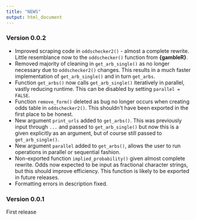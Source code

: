 ```yaml
---
title: "NEWS"
output: html_document
---
```


### Version 0.0.2
- Improved scraping code in `oddschecker2()` - almost a complete rewrite. Little resemblance now to the `oddschecker()` function from **{gambleR}**. 
- Removed majority of cleaning in `get_arb_single()` as no longer necessary due to `oddschecker2()` changes. This results in a much faster implementation of `get_arb_single()` and in turn `get_arbs`.
- Function `get_arbs()` now calls `get_arb_single()` iteratively in parallel, vastly reducing runtime. This can be disabled by setting `parallel = FALSE`.
- Function `remove_form()` deleted as bug no longer occurs when creating odds table in `oddschecker2()`. This shouldn't have been exported in the first place to be honest.
- New argument `print_urls` added to `get_arbs()`. This was previously input through `...` and passed to `get_arb_single()` but now this is a given explicitly as an argument, but of course still passed to `get_arb_single()`.
- New argument `parallel` added to `get_arbs()`, allows the user to run operations in parallel or sequential fashion.
- Non-exported function `implied_probability()` given almost complete rewrite. Odds now expected to be input as fractional character strings, but this should improve efficiency. This function is likely to be exported in future releases.
- Formatting errors in description fixed.


### Version 0.0.1
First release
